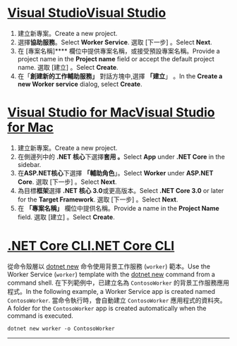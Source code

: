 # <a name="visual-studio"></a>[<span data-ttu-id="b1493-101">Visual Studio</span><span class="sxs-lookup"><span data-stu-id="b1493-101">Visual Studio</span></span>](#tab/visual-studio)

1. <span data-ttu-id="b1493-102">建立新專案。</span><span class="sxs-lookup"><span data-stu-id="b1493-102">Create a new project.</span></span>
1. <span data-ttu-id="b1493-103">選擇**協助服務**。</span><span class="sxs-lookup"><span data-stu-id="b1493-103">Select **Worker Service**.</span></span> <span data-ttu-id="b1493-104">選取 [下一步]  。</span><span class="sxs-lookup"><span data-stu-id="b1493-104">Select **Next**.</span></span>
1. <span data-ttu-id="b1493-105">在 [專案名稱]\*\*\*\* 欄位中提供專案名稱，或接受預設專案名稱。</span><span class="sxs-lookup"><span data-stu-id="b1493-105">Provide a project name in the **Project name** field or accept the default project name.</span></span> <span data-ttu-id="b1493-106">選取 [建立]  。</span><span class="sxs-lookup"><span data-stu-id="b1493-106">Select **Create**.</span></span>
1. <span data-ttu-id="b1493-107">在「**創建新的工作輔助服務」** 對話方塊中,選擇 **「建立**」 。</span><span class="sxs-lookup"><span data-stu-id="b1493-107">In the **Create a new Worker service** dialog, select **Create**.</span></span>

# <a name="visual-studio-for-mac"></a>[<span data-ttu-id="b1493-108">Visual Studio for Mac</span><span class="sxs-lookup"><span data-stu-id="b1493-108">Visual Studio for Mac</span></span>](#tab/visual-studio-mac)

1. <span data-ttu-id="b1493-109">建立新專案。</span><span class="sxs-lookup"><span data-stu-id="b1493-109">Create a new project.</span></span>
1. <span data-ttu-id="b1493-110">在側邊列中的 **.NET 核心**下選擇**套用 。**</span><span class="sxs-lookup"><span data-stu-id="b1493-110">Select **App** under **.NET Core** in the sidebar.</span></span>
1. <span data-ttu-id="b1493-111">在**ASP.NET核心**下選擇 **「輔助角色**」。</span><span class="sxs-lookup"><span data-stu-id="b1493-111">Select **Worker** under **ASP.NET Core**.</span></span> <span data-ttu-id="b1493-112">選取 [下一步]  。</span><span class="sxs-lookup"><span data-stu-id="b1493-112">Select **Next**.</span></span>
1. <span data-ttu-id="b1493-113">為目標**框架**選擇 **.NET 核心 3.0**或更高版本。</span><span class="sxs-lookup"><span data-stu-id="b1493-113">Select **.NET Core 3.0** or later for the **Target Framework**.</span></span> <span data-ttu-id="b1493-114">選取 [下一步]  。</span><span class="sxs-lookup"><span data-stu-id="b1493-114">Select **Next**.</span></span>
1. <span data-ttu-id="b1493-115">在 **「專案名稱」** 欄位中提供名稱。</span><span class="sxs-lookup"><span data-stu-id="b1493-115">Provide a name in the **Project Name** field.</span></span> <span data-ttu-id="b1493-116">選取 [建立]  。</span><span class="sxs-lookup"><span data-stu-id="b1493-116">Select **Create**.</span></span>

# <a name="net-core-cli"></a>[<span data-ttu-id="b1493-117">.NET Core CLI</span><span class="sxs-lookup"><span data-stu-id="b1493-117">.NET Core CLI</span></span>](#tab/netcore-cli)

<span data-ttu-id="b1493-118">從命令殼層以 [dotnet new](/dotnet/core/tools/dotnet-new) 命令使用背景工作服務 (`worker`) 範本。</span><span class="sxs-lookup"><span data-stu-id="b1493-118">Use the Worker Service (`worker`) template with the [dotnet new](/dotnet/core/tools/dotnet-new) command from a command shell.</span></span> <span data-ttu-id="b1493-119">在下列範例中，已建立名為 `ContosoWorker` 的背景工作服務應用程式。</span><span class="sxs-lookup"><span data-stu-id="b1493-119">In the following example, a Worker Service app is created named `ContosoWorker`.</span></span> <span data-ttu-id="b1493-120">當命令執行時，會自動建立 `ContosoWorker` 應用程式的資料夾。</span><span class="sxs-lookup"><span data-stu-id="b1493-120">A folder for the `ContosoWorker` app is created automatically when the command is executed.</span></span>

```dotnetcli
dotnet new worker -o ContosoWorker
```

---
